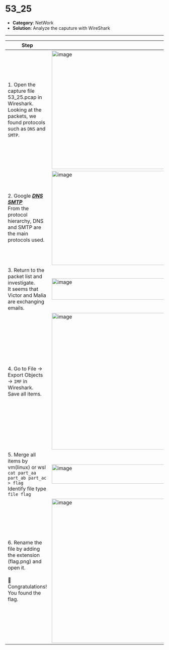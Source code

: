# 53_25

- **Category**: NetWork  
- **Solution**: Analyze the caputure with WireShark

---
| Step | Screenshot |
|------|------------|
|1. Open the capture file 53_25.pcap in Wireshark.<br>Looking at the packets, we found protocols such as `DNS` and `SMTP`.|<img width="700" height="376" alt="image" src="https://github.com/user-attachments/assets/4f590415-7ff3-40e7-9314-26091d7d5f8f" />|
|2. Google ***[DNS SMTP](https://business.ntt-east.co.jp/content/cloudsolution/column-220.html)*** <br>From the protocol hierarchy, DNS and SMTP are the main protocols used.|<img width="952" height="299" alt="image" src="https://github.com/user-attachments/assets/c4eaa694-6873-43af-93c9-d9cf8076586f" />|
|3. Return to the packet list and investigate.<br>It seems that Victor and Malia are exchanging emails. |<img width="700" height="68" alt="image" src="https://github.com/user-attachments/assets/d0a4e073-cbb6-4d91-bdc9-b8676140104e" />|
|4. Go to File → Export Objects → `IMF` in Wireshark.<br>Save all items.|<img width="819" height="434" alt="image" src="https://github.com/user-attachments/assets/fc21c803-3601-4451-b0c5-9f818634672a" />|
|5. Merge all items by vm(linux) or wsl<br>```cat part_aa part_ab part_ac > flag```<br>Identify file type <br>```file flag```|<img width="591" height="61" alt="image" src="https://github.com/user-attachments/assets/dc7ff408-db91-402b-9ac1-56bac17d76f6" />|
|6. Rename the file by adding the extension (flag.png) and open it.<br><br>🎉 Congratulations! You found the flag.|<img width="700" height="458" alt="image" src="https://github.com/user-attachments/assets/8f3f9935-4a98-4d35-84fc-11b857776600" />|
